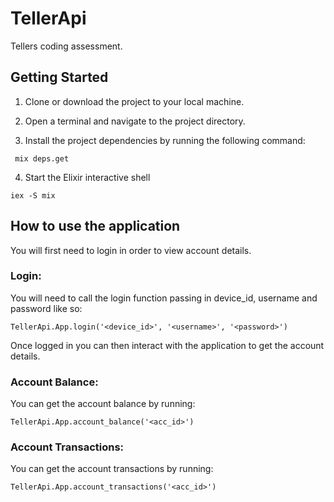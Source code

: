 # TellerApi

Tellers coding assessment.


## Getting Started

1. Clone or download the project to your local machine.

2. Open a terminal and navigate to the project directory.

3. Install the project dependencies by running the following command:

  ```shell
   mix deps.get
  ```

4. Start the Elixir interactive shell
  ```shell
  iex -S mix
  ```


## How to use the application

You will first need to login in order to view account details.

### Login:
You will need to call the login function passing in device_id, username and password like so:
  ```shell
  TellerApi.App.login('<device_id>', '<username>', '<password>')
  ```

Once logged in you can then interact with the application to get the account details.


### Account Balance:
You can get the account balance by running:
  ```shell
  TellerApi.App.account_balance('<acc_id>')
  ```



### Account Transactions:
You can get the account transactions by running:
  ```shell
  TellerApi.App.account_transactions('<acc_id>')
  ```


